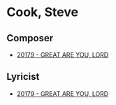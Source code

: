 # Cook, Steve

## Composer

- [20179 - GREAT ARE YOU, LORD](/hymns/20179.md)

## Lyricist

- [20179 - GREAT ARE YOU, LORD](/hymns/20179.md)

